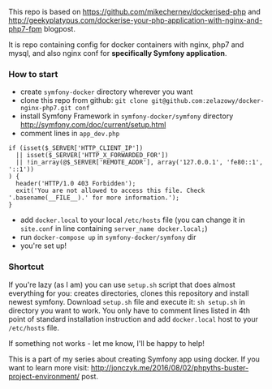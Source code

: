 This repo is based on https://github.com/mikechernev/dockerised-php and http://geekyplatypus.com/dockerise-your-php-application-with-nginx-and-php7-fpm blogpost.

It is repo containing config for docker containers with nginx, php7 and mysql, and also nginx conf for **specifically Symfony application**.

### How to start
  * create `symfony-docker` directory wherever you want
  * clone this repo from github: `git clone git@github.com:zelazowy/docker-nginx-php7.git conf`
  * install Symfony Framework in `symfony-docker/symfony` directory http://symfony.com/doc/current/setup.html
  * comment lines in `app_dev.php`
  ```
  if (isset($_SERVER['HTTP_CLIENT_IP'])
    || isset($_SERVER['HTTP_X_FORWARDED_FOR'])
    || !in_array(@$_SERVER['REMOTE_ADDR'], array('127.0.0.1', 'fe80::1', '::1'))
  ) {
    header('HTTP/1.0 403 Forbidden');
    exit('You are not allowed to access this file. Check '.basename(__FILE__).' for more information.');
  }
  ```
  * add `docker.local` to your local `/etc/hosts` file (you can change it in `site.conf` in line containing `server_name docker.local;`)
  * run `docker-compose up` in `symfony-docker/symfony` dir
  * you're set up!

### Shortcut
If you're lazy (as I am) you can use `setup.sh` script that does almost everything for you: creates directories, clones this repository and install newest symfony.
Download `setup.sh` file and execute it: `sh setup.sh` in directory you want to work.
You only have to comment lines listed in 4th point of standard installation instruction and add `docker.local` host to your `/etc/hosts` file.

If something not works - let me know, I'll be happy to help!

This is a part of my series about creating Symfony app using docker. If you want to learn more visit: http://jonczyk.me/2016/08/02/phpyths-buster-project-environment/ post.
